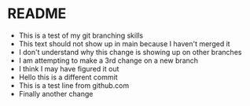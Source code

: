 # README #

- This is a test of my git branching skills
- This text should not show up in main because I haven't merged it
- I don't understand why this change is showing up on other branches
- I am attempting to make a 3rd change on a new branch
- I think I may have figured it out
- Hello this is a different commit
- This is a test line from github.com
- Finally another change
